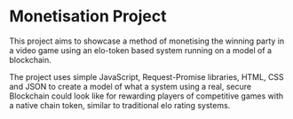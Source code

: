 # Monetisation Project 

This project aims to showcase a method of monetising the winning party in a video game using an elo-token based system running on a model of a blockchain.

The project uses simple JavaScript, Request-Promise libraries, HTML, CSS and JSON to create a model of what a system using a real, secure Blockchain could look like for rewarding players of competitive games with a native chain token, similar to traditional elo rating systems.
